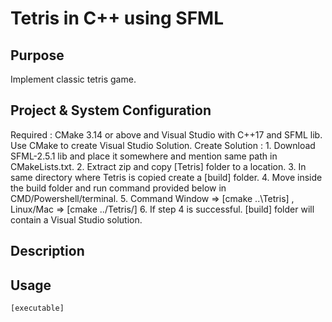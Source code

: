 Tetris in C++ using SFML
========================

Purpose
-------
Implement classic tetris game.

Project & System Configuration
------------------------------
Required : CMake 3.14 or above and Visual Studio with C++17 and SFML lib.
	Use CMake to create Visual Studio Solution.
	Create Solution :
			1. Download SFML-2.5.1 lib and place it somewhere and mention same path in CMakeLists.txt.
			2. Extract zip and copy [Tetris] folder to a location.
			3. In same directory where Tetris is copied create a [build] folder.
			4. Move inside the build folder and run command provided below in CMD/Powershell/terminal.
			5. Command Window => [cmake ..\Tetris\] , Linux/Mac => [cmake ../Tetris/]
			6. If step 4 is successful. [build] folder will contain a Visual Studio solution.

Description
-----------

Usage
-----
	[executable]
